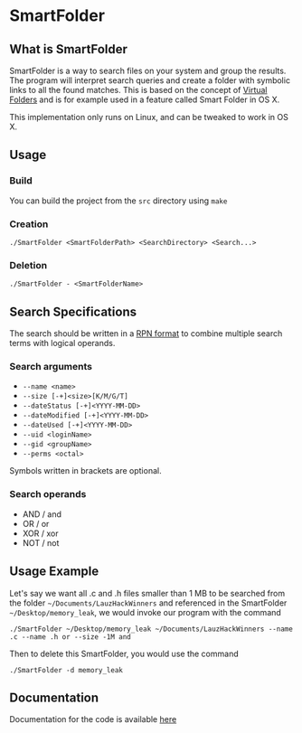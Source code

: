 # SmartFolder

## What is SmartFolder
SmartFolder is a way to search files on your system and group the results. The program will interpret search queries and create a folder with symbolic links to all the found matches. This is based on the concept of [Virtual Folders](https://en.wikipedia.org/wiki/Virtual_folder) and is for example used in a feature called Smart Folder in OS X.

This implementation only runs on Linux, and can be tweaked to work in OS X.

## Usage
### Build
You can build the project from the `src` directory using `make`
### Creation
`./SmartFolder <SmartFolderPath> <SearchDirectory> <Search...>`
### Deletion
`./SmartFolder - <SmartFolderName>`

## Search Specifications

The search should be written in a [RPN format](https://en.wikipedia.org/wiki/Reverse_Polish_notation) to combine multiple search terms with logical operands.

### Search arguments
- `--name <name>`
- `--size [-+]<size>[K/M/G/T]`
- `--dateStatus [-+]<YYYY-MM-DD>`
- `--dateModified [-+]<YYYY-MM-DD>`
- `--dateUsed [-+]<YYYY-MM-DD>`
- `--uid <loginName>`
- `--gid <groupName>`
- `--perms <octal>`

Symbols written in brackets are optional.

### Search operands
- AND / and
- OR / or
- XOR / xor
- NOT / not

## Usage Example
Let's say we want all .c and .h files smaller than 1 MB to be searched from the folder `~/Documents/LauzHackWinners` and referenced in the SmartFolder `~/Desktop/memory_leak`, we would invoke our program with the command

`./SmartFolder ~/Desktop/memory_leak ~/Documents/LauzHackWinners --name .c --name .h or --size -1M and`

Then to delete this SmartFolder, you would use the command

`./SmartFolder -d memory_leak`

## Documentation
Documentation for the code is available [here](https://maximelovino.github.io/SmartFolder/)
